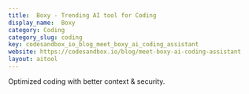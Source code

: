 ```yaml
---
title:  Boxy - Trending AI tool for Coding
display_name:  Boxy
category: Coding
category_slug: coding
key: codesandbox_io_blog_meet_boxy_ai_coding_assistant
website: https://codesandbox.io/blog/meet-boxy-ai-coding-assistant
layout: aitool
---
```


Optimized coding with better context & security.
